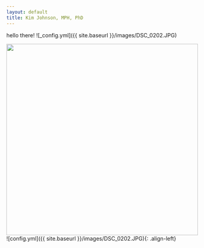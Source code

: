 ```yaml
---
layout: default
title: Kim Johnson, MPH, PhD
---
```


hello there!
![_config.yml]({{ site.baseurl }}/images/DSC_0202.JPG)

<div align="left"><img src="{{ site.baseurl }}/images/DSC_0202.JPG" width="500px"></div>
![config.yml]({{ site.baseurl }}/images/DSC_0202.JPG){: .align-left}
